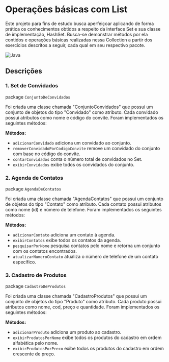 # Operações básicas com List

Este projeto para fins de estudo busca aperfeiçoar aplicando de forma prática os conhecimentos obtidos a respeito da interface Set e sua classe de implementação, HashSet. Busca-se demonstrar métodos por ela contidos e operações básicas realizadas nessa Collection a partir dos exercícios descritos a seguir, cada qual em seu respectivo pacote.

![Java](https://img.shields.io/badge/java-%23ED8B00.svg?style=for-the-badge&logo=openjdk&logoColor=white)

## Descrições

### 1. Set de Convidados

package `ConjuntoDeConvidados`

Foi criada uma classe chamada "ConjuntoConvidados" que possui um conjunto de objetos do tipo "Convidado" como atributo. Cada convidado possui atributos como nome e código do convite. Foram implementados os seguintes métodos:

**Métodos:**
- `adicionarConvidado` adiciona um convidado ao conjunto.
- `removerConvidadoPorCodigoConvite` remove um convidado do conjunto com base no código do convite.
- `contarConvidados` conta o número total de convidados no Set.
- `exibirConvidados` exibe todos os convidados do conjunto.

### 2. Agenda de Contatos

package `AgendaDeContatos`

Foi criada uma classe chamada "AgendaContatos" que possui um conjunto de objetos do tipo "Contato" como atributo. Cada contato possui atributos como nome (id) e número de telefone. Foram implementados os seguintes métodos:

**Métodos:**
- `adicionarContato` adiciona um contato à agenda.
- `exibirContatos` exibe todos os contatos da agenda.
- `pesquisarPorNome` pesquisa contatos pelo nome e retorna um conjunto com os contatos encontrados.
- `atualizarNumeroContato` atualiza o número de telefone de um contato específico.

### 3. Cadastro de Produtos

package `CadastroDeProdutos`

Foi criada uma classe chamada "CadastroProdutos" que possui um conjunto de objetos do tipo "Produto" como atributo. Cada produto possui atributos como nome, cod, preço e quantidade. Foram implementados os seguintes métodos:

**Métodos:**
- `adicionarProduto` adiciona um produto ao cadastro.
- `exibirProdutosPorNome` exibe todos os produtos do cadastro em ordem alfabética pelo nome.
- `exibirProdutosPorPreco` exibe todos os produtos do cadastro em ordem crescente de preço.

